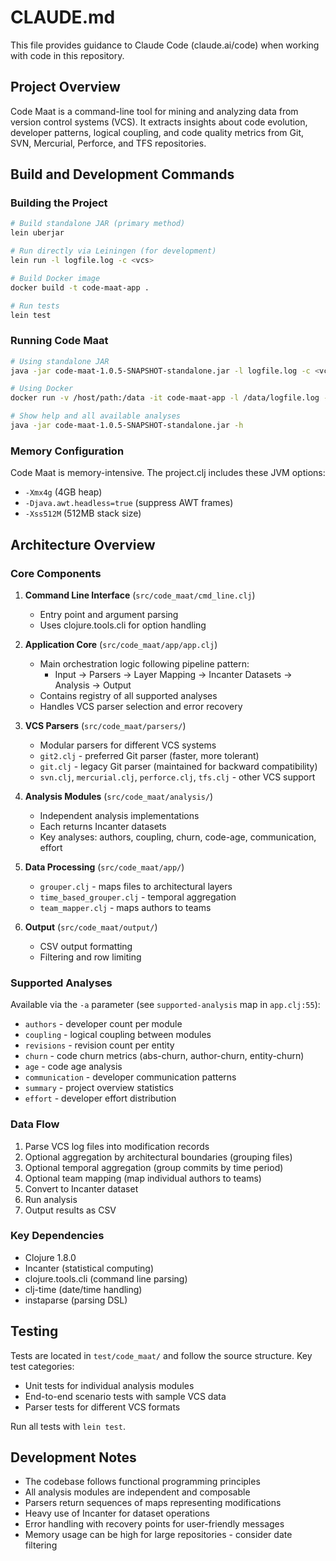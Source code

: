 # CLAUDE.md

This file provides guidance to Claude Code (claude.ai/code) when working with code in this repository.

## Project Overview

Code Maat is a command-line tool for mining and analyzing data from version control systems (VCS). It extracts insights about code evolution, developer patterns, logical coupling, and code quality metrics from Git, SVN, Mercurial, Perforce, and TFS repositories.

## Build and Development Commands

### Building the Project
```bash
# Build standalone JAR (primary method)
lein uberjar

# Run directly via Leiningen (for development)
lein run -l logfile.log -c <vcs>

# Build Docker image
docker build -t code-maat-app .

# Run tests
lein test
```

### Running Code Maat
```bash
# Using standalone JAR
java -jar code-maat-1.0.5-SNAPSHOT-standalone.jar -l logfile.log -c <vcs>

# Using Docker
docker run -v /host/path:/data -it code-maat-app -l /data/logfile.log -c <vcs>

# Show help and all available analyses
java -jar code-maat-1.0.5-SNAPSHOT-standalone.jar -h
```

### Memory Configuration
Code Maat is memory-intensive. The project.clj includes these JVM options:
- `-Xmx4g` (4GB heap)
- `-Djava.awt.headless=true` (suppress AWT frames)
- `-Xss512M` (512MB stack size)

## Architecture Overview

### Core Components

1. **Command Line Interface** (`src/code_maat/cmd_line.clj`)
   - Entry point and argument parsing
   - Uses clojure.tools.cli for option handling

2. **Application Core** (`src/code_maat/app/app.clj`)
   - Main orchestration logic following pipeline pattern:
     - Input → Parsers → Layer Mapping → Incanter Datasets → Analysis → Output
   - Contains registry of all supported analyses
   - Handles VCS parser selection and error recovery

3. **VCS Parsers** (`src/code_maat/parsers/`)
   - Modular parsers for different VCS systems
   - `git2.clj` - preferred Git parser (faster, more tolerant)
   - `git.clj` - legacy Git parser (maintained for backward compatibility)
   - `svn.clj`, `mercurial.clj`, `perforce.clj`, `tfs.clj` - other VCS support

4. **Analysis Modules** (`src/code_maat/analysis/`)
   - Independent analysis implementations
   - Each returns Incanter datasets
   - Key analyses: authors, coupling, churn, code-age, communication, effort

5. **Data Processing** (`src/code_maat/app/`)
   - `grouper.clj` - maps files to architectural layers
   - `time_based_grouper.clj` - temporal aggregation
   - `team_mapper.clj` - maps authors to teams

6. **Output** (`src/code_maat/output/`)
   - CSV output formatting
   - Filtering and row limiting

### Supported Analyses
Available via the `-a` parameter (see `supported-analysis` map in `app.clj:55`):
- `authors` - developer count per module
- `coupling` - logical coupling between modules  
- `revisions` - revision count per entity
- `churn` - code churn metrics (abs-churn, author-churn, entity-churn)
- `age` - code age analysis
- `communication` - developer communication patterns
- `summary` - project overview statistics
- `effort` - developer effort distribution

### Data Flow
1. Parse VCS log files into modification records
2. Optional aggregation by architectural boundaries (grouping files)
3. Optional temporal aggregation (group commits by time period)
4. Optional team mapping (map individual authors to teams)
5. Convert to Incanter dataset
6. Run analysis
7. Output results as CSV

### Key Dependencies
- Clojure 1.8.0
- Incanter (statistical computing)
- clojure.tools.cli (command line parsing)
- clj-time (date/time handling)
- instaparse (parsing DSL)

## Testing

Tests are located in `test/code_maat/` and follow the source structure. Key test categories:
- Unit tests for individual analysis modules
- End-to-end scenario tests with sample VCS data
- Parser tests for different VCS formats

Run all tests with `lein test`.

## Development Notes

- The codebase follows functional programming principles
- All analysis modules are independent and composable  
- Parsers return sequences of maps representing modifications
- Heavy use of Incanter for dataset operations
- Error handling with recovery points for user-friendly messages
- Memory usage can be high for large repositories - consider date filtering